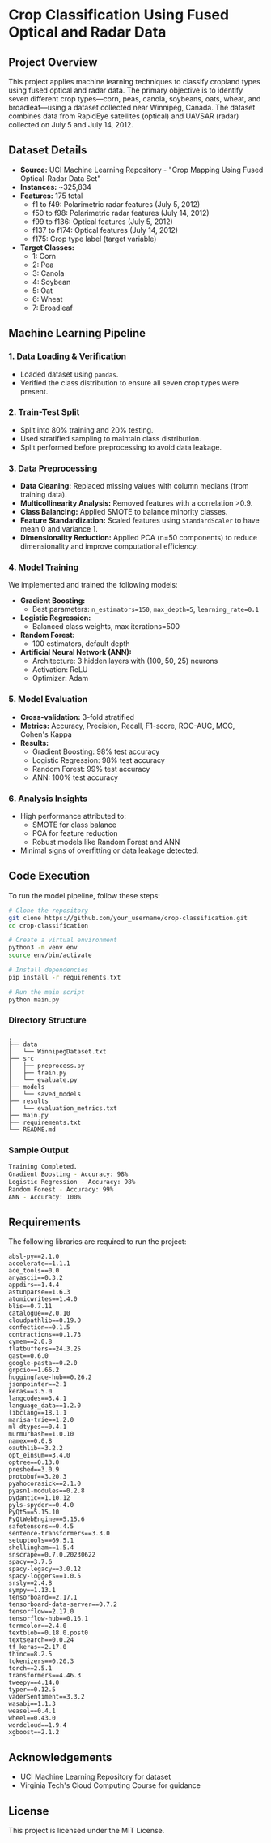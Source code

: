 # Crop Classification Using Fused Optical and Radar Data

## Project Overview

This project applies machine learning techniques to classify cropland types using fused optical and radar data. The primary objective is to identify seven different crop types—corn, peas, canola, soybeans, oats, wheat, and broadleaf—using a dataset collected near Winnipeg, Canada. The dataset combines data from RapidEye satellites (optical) and UAVSAR (radar) collected on July 5 and July 14, 2012.

## Dataset Details
- **Source:** UCI Machine Learning Repository - "Crop Mapping Using Fused Optical-Radar Data Set"
- **Instances:** ~325,834
- **Features:** 175 total
  - f1 to f49: Polarimetric radar features (July 5, 2012)
  - f50 to f98: Polarimetric radar features (July 14, 2012)
  - f99 to f136: Optical features (July 5, 2012)
  - f137 to f174: Optical features (July 14, 2012)
  - f175: Crop type label (target variable)
- **Target Classes:**
  - 1: Corn
  - 2: Pea
  - 3: Canola
  - 4: Soybean
  - 5: Oat
  - 6: Wheat
  - 7: Broadleaf

## Machine Learning Pipeline

### 1. Data Loading & Verification
- Loaded dataset using `pandas`.
- Verified the class distribution to ensure all seven crop types were present.

### 2. Train-Test Split
- Split into 80% training and 20% testing.
- Used stratified sampling to maintain class distribution.
- Split performed before preprocessing to avoid data leakage.

### 3. Data Preprocessing
- **Data Cleaning:** Replaced missing values with column medians (from training data).
- **Multicollinearity Analysis:** Removed features with a correlation >0.9.
- **Class Balancing:** Applied SMOTE to balance minority classes.
- **Feature Standardization:** Scaled features using `StandardScaler` to have mean 0 and variance 1.
- **Dimensionality Reduction:** Applied PCA (n=50 components) to reduce dimensionality and improve computational efficiency.

### 4. Model Training
We implemented and trained the following models:
- **Gradient Boosting:**
  - Best parameters: `n_estimators=150`, `max_depth=5`, `learning_rate=0.1`
- **Logistic Regression:**
  - Balanced class weights, max iterations=500
- **Random Forest:**
  - 100 estimators, default depth
- **Artificial Neural Network (ANN):**
  - Architecture: 3 hidden layers with (100, 50, 25) neurons
  - Activation: ReLU
  - Optimizer: Adam

### 5. Model Evaluation
- **Cross-validation:** 3-fold stratified
- **Metrics:** Accuracy, Precision, Recall, F1-score, ROC-AUC, MCC, Cohen's Kappa
- **Results:**
  - Gradient Boosting: 98% test accuracy
  - Logistic Regression: 98% test accuracy
  - Random Forest: 99% test accuracy
  - ANN: 100% test accuracy

### 6. Analysis Insights
- High performance attributed to:
  - SMOTE for class balance
  - PCA for feature reduction
  - Robust models like Random Forest and ANN
- Minimal signs of overfitting or data leakage detected.

## Code Execution
To run the model pipeline, follow these steps:

```bash
# Clone the repository
git clone https://github.com/your_username/crop-classification.git
cd crop-classification

# Create a virtual environment
python3 -m venv env
source env/bin/activate

# Install dependencies
pip install -r requirements.txt

# Run the main script
python main.py
```

### Directory Structure
```
.
├── data
│   └── WinnipegDataset.txt
├── src
│   ├── preprocess.py
│   ├── train.py
│   └── evaluate.py
├── models
│   └── saved_models
├── results
│   └── evaluation_metrics.txt
├── main.py
├── requirements.txt
└── README.md
```

### Sample Output
```bash
Training Completed.
Gradient Boosting - Accuracy: 98%
Logistic Regression - Accuracy: 98%
Random Forest - Accuracy: 99%
ANN - Accuracy: 100%
```

## Requirements
The following libraries are required to run the project:

```
absl-py==2.1.0
accelerate==1.1.1
ace_tools==0.0
anyascii==0.3.2
appdirs==1.4.4
astunparse==1.6.3
atomicwrites==1.4.0
blis==0.7.11
catalogue==2.0.10
cloudpathlib==0.19.0
confection==0.1.5
contractions==0.1.73
cymem==2.0.8
flatbuffers==24.3.25
gast==0.6.0
google-pasta==0.2.0
grpcio==1.66.2
huggingface-hub==0.26.2
jsonpointer==2.1
keras==3.5.0
langcodes==3.4.1
language_data==1.2.0
libclang==18.1.1
marisa-trie==1.2.0
ml-dtypes==0.4.1
murmurhash==1.0.10
namex==0.0.8
oauthlib==3.2.2
opt_einsum==3.4.0
optree==0.13.0
preshed==3.0.9
protobuf==3.20.3
pyahocorasick==2.1.0
pyasn1-modules==0.2.8
pydantic==1.10.12
pyls-spyder==0.4.0
PyQt5==5.15.10
PyQtWebEngine==5.15.6
safetensors==0.4.5
sentence-transformers==3.3.0
setuptools==69.5.1
shellingham==1.5.4
snscrape==0.7.0.20230622
spacy==3.7.6
spacy-legacy==3.0.12
spacy-loggers==1.0.5
srsly==2.4.8
sympy==1.13.1
tensorboard==2.17.1
tensorboard-data-server==0.7.2
tensorflow==2.17.0
tensorflow-hub==0.16.1
termcolor==2.4.0
textblob==0.18.0.post0
textsearch==0.0.24
tf_keras==2.17.0
thinc==8.2.5
tokenizers==0.20.3
torch==2.5.1
transformers==4.46.3
tweepy==4.14.0
typer==0.12.5
vaderSentiment==3.3.2
wasabi==1.1.3
weasel==0.4.1
wheel==0.43.0
wordcloud==1.9.4
xgboost==2.1.2
```

## Acknowledgements
- UCI Machine Learning Repository for dataset
- Virginia Tech's Cloud Computing Course for guidance

## License
This project is licensed under the MIT License.

